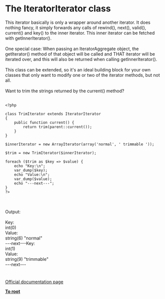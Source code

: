 # The IteratorIterator class



This iterator basically is only a wrapper around another iterator. It does nothing fancy, it simply forwards any calls of rewind(), next(), valid(), current() and key() to the inner iterator. This inner iterator can be fetched with getInnerIterator().<br><br>One special case: When passing an IteratorAggregate object, the getIterator() method of that object will be called and THAT iterator will be iterated over, and this will also be returned when calling getInnerIterator().<br><br>This class can be extended, so it&apos;s an ideal building block for your own classes that only want to modify one or two of the iterator methods, but not all.<br><br>Want to trim the strings returned by the current() method?<br><br>

```
<?php

class TrimIterator extends IteratorIterator
{
    public function current() {
        return trim(parent::current());
    }
}

$innerIterator = new ArrayIterator(array('normal', ' trimmable '));

$trim = new TrimIterator($innerIterator);

foreach ($trim as $key => $value) {
    echo "Key:\n";
    var_dump($key);
    echo "Value:\n";
    var_dump($value);
    echo "---next---";
}
?>
```
<br><br>Output:<br><br>Key:<br>int(0)<br>Value:<br>string(6) "normal"<br>---next---Key:<br>int(1)<br>Value:<br>string(9) "trimmable"<br>---next---  

#

[Official documentation page](https://www.php.net/manual/en/class.iteratoriterator.php)

**[To root](/README.md)**